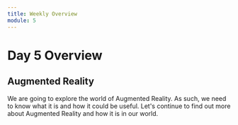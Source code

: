 ```yaml
---
title: Weekly Overview
module: 5
---
```


# Day 5 Overview


## Augmented Reality

We are going to explore the world of Augmented Reality.  As such, we need to know what it is and how it could be useful.  Let's continue to find out more about Augmented Reality and how it is in our world.